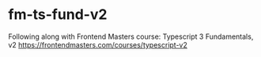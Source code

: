 # fm-ts-fund-v2

Following along with Frontend Masters course: Typescript 3 Fundamentals, v2
https://frontendmasters.com/courses/typescript-v2
